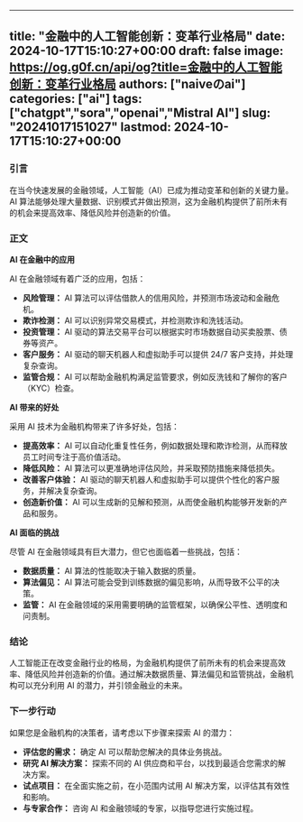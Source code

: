 
---
title: "金融中的人工智能创新：变革行业格局"
date: 2024-10-17T15:10:27+00:00
draft: false
image: https://og.g0f.cn/api/og?title=金融中的人工智能创新：变革行业格局
authors: ["naiveのai"]
categories: ["ai"]
tags: ["chatgpt","sora","openai","Mistral AI"]
slug: "20241017151027"
lastmod: 2024-10-17T15:10:27+00:00
---
### 引言

在当今快速发展的金融领域，人工智能（AI）已成为推动变革和创新的关键力量。AI 算法能够处理大量数据、识别模式并做出预测，这为金融机构提供了前所未有的机会来提高效率、降低风险并创造新的价值。

### 正文

**AI 在金融中的应用**

AI 在金融领域有着广泛的应用，包括：

- **风险管理：** AI 算法可以评估借款人的信用风险，并预测市场波动和金融危机。
- **欺诈检测：** AI 可以识别异常交易模式，并检测欺诈和洗钱活动。
- **投资管理：** AI 驱动的算法交易平台可以根据实时市场数据自动买卖股票、债券等资产。
- **客户服务：** AI 驱动的聊天机器人和虚拟助手可以提供 24/7 客户支持，并处理复杂查询。
- **监管合规：** AI 可以帮助金融机构满足监管要求，例如反洗钱和了解你的客户（KYC）检查。

**AI 带来的好处**

采用 AI 技术为金融机构带来了许多好处，包括：

- **提高效率：** AI 可以自动化重复性任务，例如数据处理和欺诈检测，从而释放员工时间专注于高价值活动。
- **降低风险：** AI 算法可以更准确地评估风险，并采取预防措施来降低损失。
- **改善客户体验：** AI 驱动的聊天机器人和虚拟助手可以提供个性化的客户服务，并解决复杂查询。
- **创造新价值：** AI 可以生成新的见解和预测，从而使金融机构能够开发新的产品和服务。

**AI 面临的挑战**

尽管 AI 在金融领域具有巨大潜力，但它也面临着一些挑战，包括：

- **数据质量：** AI 算法的性能取决于输入数据的质量。
- **算法偏见：** AI 算法可能会受到训练数据的偏见影响，从而导致不公平的决策。
- **监管：** AI 在金融领域的采用需要明确的监管框架，以确保公平性、透明度和问责制。

### 结论

人工智能正在改变金融行业的格局，为金融机构提供了前所未有的机会来提高效率、降低风险并创造新的价值。通过解决数据质量、算法偏见和监管挑战，金融机构可以充分利用 AI 的潜力，并引领金融业的未来。

### 下一步行动

如果您是金融机构的决策者，请考虑以下步骤来探索 AI 的潜力：

- **评估您的需求：** 确定 AI 可以帮助您解决的具体业务挑战。
- **研究 AI 解决方案：** 探索不同的 AI 供应商和平台，以找到最适合您需求的解决方案。
- **试点项目：** 在全面实施之前，在小范围内试用 AI 解决方案，以评估其有效性和影响。
- **与专家合作：** 咨询 AI 和金融领域的专家，以指导您进行实施过程。